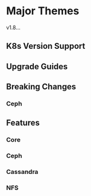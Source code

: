 # Major Themes

v1.8...

## K8s Version Support

## Upgrade Guides

## Breaking Changes

### Ceph

## Features

### Core

### Ceph

### Cassandra

### NFS
